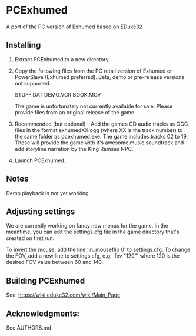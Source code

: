 # PCExhumed
A port of the PC version of Exhumed based on EDuke32

## Installing
1. Extract PCExhumed to a new directory
2. Copy the following files from the PC retail version of Exhumed or PowerSlave (Exhumed preferred). Beta, demo or pre-release versions not supported.

   STUFF.DAT
   DEMO.VCR
   BOOK.MOV
   
   The game is unfortunately not currently available for sale. Please provide files from an original release of the game.

3. Recommended (but optional) - Add the games CD audio tracks as OGG files in the format exhumedXX.ogg (where XX is the track number) to the same folder as 
   pcexhumed.exe. The game includes tracks 02 to 19.
   These will provide the game with it's awesome music soundtrack and add storyline narration by the King Ramses NPC.

4. Launch PCExhumed.

## Notes
Demo playback is not yet working.

## Adjusting settings
We are currently working on fancy new menus for the game. In the meantime, you can edit the settings.cfg file in the game directory that's created on first run.

To invert the mouse, add the line 'in_mouseflip 0' to settings.cfg.
To change the FOV, add a new line to settings.cfg, e.g. 'fov "120"' where 120 is the desired FOV value between 60 and 140.

## Building PCExhumed
See: https://wiki.eduke32.com/wiki/Main_Page

## Acknowledgments:
  See AUTHORS.md